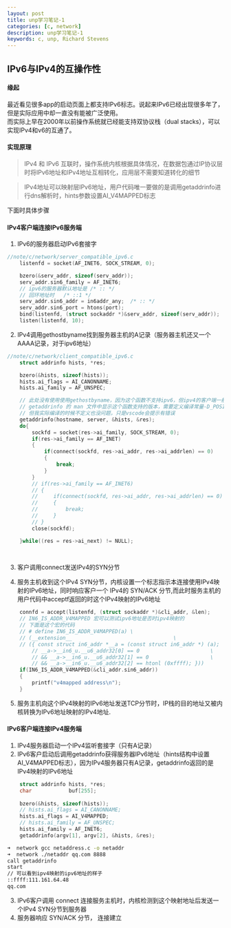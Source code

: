```yaml
---
layout: post
title: unp学习笔记-1
categories: [c, network]
description: unp学习笔记-1
keywords: c, unp, Richard Stevens
---
```


## IPv6与IPv4的互操作性

#### 缘起
最近看见很多app的启动页面上都支持IPv6标志。说起来IPv6已经出现很多年了，但是实际应用中却一直没有能被广泛使用。<br>而实际上早在2000年以前操作系统就已经能支持双协议栈（dual stacks），可以实现IPv4和v6的互通了。

#### 实现原理
> IPv4 和 IPv6 互联时，操作系统内核根据具体情况，在数据包通过IP协议层时将IPv6地址和IPv4地址互相转化，应用层不需要知道转化的细节

> IPv4地址可以映射层IPv6地址，用户代码唯一要做的是调用getaddrinfo进行dns解析时，hints参数设置AI_V4MAPPED标志

下面时具体步骤

#### IPv4客户端连接IPv6服务端
1. IPv6的服务器启动IPv6套接字
```c
//note/c/network/server_compatible_ipv6.c
    listenfd = socket(AF_INET6, SOCK_STREAM, 0);

    bzero(&serv_addr, sizeof(serv_addr));
    serv_addr.sin6_family = AF_INET6;
    // ipv6的服务器默认地址是 /* :: */
    // 回环地址时   /* ::1 */
    serv_addr.sin6_addr = in6addr_any;  /* :: */
    serv_addr.sin6_port = htons(port);
    bind(listenfd, (struct sockaddr *)&serv_addr, sizeof(serv_addr));
    listen(listenfd, 10);
```
2. IPv4调用gethostbyname找到服务器主机的A记录（服务器主机还又一个AAAA记录，对于ipv6地址）
```c
//note/c/network/client_compatible_ipv6.c
    struct addrinfo hists, *res;

    bzero(&hists, sizeof(hists));
    hists.ai_flags = AI_CANONNAME;
    hists.ai_family = AF_UNSPEC;

    // 此处没有使用使用gethostbyname，因为这个函数不支持ipv6，但ipv4的客户端一般都是使用gethostbyname
    // getaddrinfo 的 man 文件中显示这个函数支持的版本，需要定义编译常量-D_POSIX_C_SOURCE=200112L（或更大）
    // 但我实际编译的时候不定义也没问题，只是vscode会提示有错误
    getaddrinfo(hostname, server, &hists, &res);
    do{ 
        sockfd = socket(res->ai_family, SOCK_STREAM, 0);
        if(res->ai_family == AF_INET)
        {
            if(connect(sockfd, res->ai_addr, res->ai_addrlen) == 0)
            {
                break;
            }
        }
        // if(res->ai_family == AF_INET6)
        // {
        //     if(connect(sockfd, res->ai_addr, res->ai_addrlen) == 0)
        //     {
        //         break;
        //     }
        // }
        close(sockfd);

    }while((res = res->ai_next) != NULL);

    
```
3. 客户调用connect发送IPv4的SYN分节

4. 服务主机收到这个IPv4 SYN分节，内核设置一个标志指示本连接使用IPv4映射的IPv6地址，同时响应客户一个 IPv4的 SYN/ACK 分节,而此时服务主机的用户代码中acceptf返回的时这个IPv4映射的IPv6地址
```c
    connfd = accept(listenfd, (struct sockaddr *)&cli_addr, &len);
    // IN6_IS_ADDR_V4MAPPED 宏可以测试ipv6地址是否时ipv4映射的
    // 下面是这个宏的代码
    // # define IN6_IS_ADDR_V4MAPPED(a) \
    // (__extension__							      \
    // ({ const struct in6_addr *__a = (const struct in6_addr *) (a);	      \
        // __a->__in6_u.__u6_addr32[0] == 0					      \
        // && __a->__in6_u.__u6_addr32[1] == 0				      \
        // && __a->__in6_u.__u6_addr32[2] == htonl (0xffff); }))
    if(IN6_IS_ADDR_V4MAPPED(&cli_addr.sin6_addr))
    {
        printf("v4mapped address\n");
    }
```
5. 服务主机向这个IPv4映射的IPv6地址发送TCP分节时，IP栈的目的地址又被内核转换为IPv6地址映射的IPv4地址.

#### IPv6客户端连接IPv4服务端
1. IPv4服务器启动一个IPv4监听套接字（只有A记录）
2. IPv6客户启动后调用getaddrinfo获得服务器IPv6地址（hints结构中设置AI_V4MAPPED标志），因为IPv4服务器只有A记录，getaddrinfo返回的是IPv4映射的IPv6地址
```c
    struct addrinfo hists, *res;
    char            buf[255];
    
    bzero(&hists, sizeof(hists));
    // hists.ai_flags = AI_CANONNAME;
    hists.ai_flags = AI_V4MAPPED;
    // hists.ai_family = AF_UNSPEC;
    hists.ai_family = AF_INET6;
    getaddrinfo(argv[1], argv[2], &hists, &res);

```

```sh
➜  network gcc netaddress.c -o netaddr
➜  network ./netaddr qq.com 8888
call getaddrinfo
start
// 可以看到ipv4映射的ipv6地址的样子
::ffff:111.161.64.48
qq.com
```
3. IPv6客户调用 connect 连接服务主机时，内核检测到这个映射地址后发送一个IPv4 SYN分节到服务器
4. 服务器响应 SYN/ACK 分节， 连接建立

